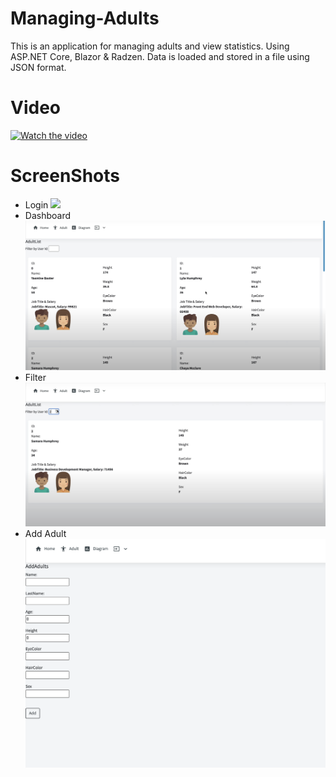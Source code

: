 # Managing-Adults

This is an application for managing adults and view statistics. Using ASP.NET Core, Blazor & Radzen. Data is loaded and stored in a file using JSON format.

# Video

[![Watch the video](Todo/Login.png)](https://www.youtube.com/watch?v=PdzRgf7qRHo )

# ScreenShots

- Login
![](Todo/Login.png)
- Dashboard
![](Todo/Dashboard.png)
- Filter
![](Todo/Filter.png)
- Add Adult
![](Todo/AddAdult.png)
